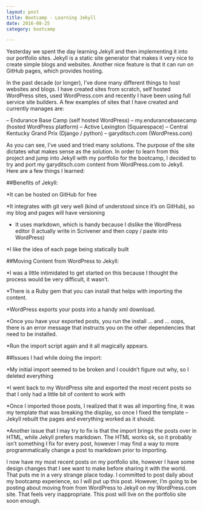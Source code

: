```yaml
---
layout: post
title: Bootcamp - Learning Jekyll
date: 2016-08-25
category: bootcamp

---
```


Yesterday we spent the day learning Jekyll and then implementing it into our portfolio sites. Jekyll is a static site generator that makes it very nice to create simple blogs and websites. Another nice feature is that it can run on GitHub pages, which provides hosting.

In the past decade (or longer), I’ve done many different things to host websites and blogs. I have created sites from scratch, self hosted WordPress sites, used WordPress.com and recently I have been using full service site builders. A few examples of sites that I have created and currently manages are:

– Endurance Base Camp (self hosted WordPress)
– my.endurancebasecamp (hosted WordPress platform)
– Active Lexington (Squarespace)
– Central Kentucky Grand Prix (Django / python)
– garyditsch.com (WordPress.com)

As you can see, I’ve used and tried many solutions. The purpose of the site dictates what makes sense as the solution. In order to learn from this project and jump into Jekyll with my portfolio for the bootcamp, I decided to try and port my garyditsch.com content from WordPress.com to Jekyll. Here are a few things I learned:

##Benefits of Jekyll:

*It can be hosted on GitHub for free

*It integrates with git very well (kind of understood since it’s on GitHub), so my blog and pages will have versioning

* It uses markdown, which is handy because I dislike the WordPress editor (I actually write in Scrivener and then copy / paste into WordPress)

*I like the idea of each page being statically built

##Moving Content from WordPress to Jekyll:

*I was a little intimidated to get started on this because I thought the process would be very difficult, it wasn’t.

*There is a Ruby gem that you can install that helps with importing the content.

*WordPress exports your posts into a handy xml download.

*Once you have your exported posts, you run the install … and … oops, there is an error message that instructs you on the other dependencies that need to be installed.

*Run the import script again and it all magically appears.

##Issues I had while doing the import:

*My initial import seemed to be broken and I couldn’t figure out why, so I deleted everything

*I went back to my WordPress site and exported the most recent posts so that I only had a little bit of content to work with

*Once I imported those posts, I realized that it was all importing fine, it was my template that was breaking the display, so once I fixed the template – Jekyll rebuilt the pages and everything worked as it should.

*Another issue that I may try to fix is that the import brings the posts over in HTML, while Jekyll prefers markdown. The HTML works ok, so it probably isn’t something I fix for every post, however I may find a way to more programmatically change a post to markdown prior to importing.

I now have my most recent posts on my portfolio site, however I have some design changes that I see want to make before sharing it with the world. That puts me in a very strange place today. I committed to post daily about my bootcamp experience, so I will put up this post. However, I’m going to be posting about moving from from WordPress to Jekyll on my WordPress.com site. That feels very inappropriate. This post will live on the portfolio site soon enough.